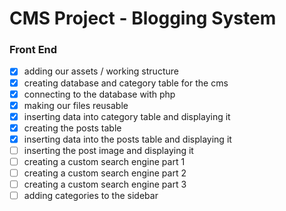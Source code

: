 # CMS Project - Blogging System

### Front End 
- [x] adding our assets / working structure 
- [x] creating database and category table for the cms
- [x] connecting to the database with php
- [x] making our files reusable
- [x] inserting data into category table and displaying it
- [x] creating the posts table
- [x] inserting data into the posts table and displaying it
- [ ] inserting the post image and displaying it
- [ ] creating a custom search engine part 1
- [ ] creating a custom search engine part 2
- [ ] creating a custom search engine part 3
- [ ] adding categories to the sidebar
